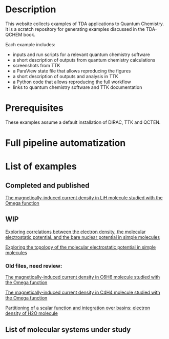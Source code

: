 # Description

This website collects examples of TDA applications to Quantum Chemistry. It is a scratch repository for generating examples discussed in the TDA-QCHEM book.

Each example includes:

* inputs and run scripts for a relevant quantum chemistry software
* a short description of outputs from quantum chemistry calculations
* screenshots from TTK
* a ParaView state file that allows reproducing the figures
* a short description of outputs and analysis in TTK
* a Python code that allows reproducing the full workflow
* links to quantum chemistry software and TTK documentation


# Prerequisites

These examples assume a default installation of DIRAC, TTK and QCTEN. 

# Full pipeline automatization


# List of examples

## Completed and published

[The magnetically-induced current density in LiH molecule studied with the Omega function](LiH_MICD/)


## WIP

[Exploring correlations between the electron density, the molecular electrostatic potential, and the bare nuclear potential in simple molecules](bivariate_ED_MESP_BNP)

[Exploring the topology of the molecular electrostatic potential in simple molecules](MESP_theory)


### Old files, need review:

[The magnetically-induced current density in C6H6 molecule studied with the Omega function](C6H6_MICD/)

[The magnetically-induced current density in C4H4 molecule studied with the Omega function](C4H4_MICD/)

[Partitioning of a scalar function and integration over basins: electron density of H2O molecule](H2O_ED_basins/)


<!--- [Intermolecular hydrogen bonds in water dimer](H2OH2O_Hbonds/) --->

<!--- [Intramolecular hydrogen bonds in derivatives of 1H-pyrrole](C5H6ON2_Hbonds/) --->

<!--- [Intermolecular halogen bonds in At2-NH3 dimer](At2NH3_Xbonds/) --->

<!--- [Intramolecular hydrogen bonds in CH2CHSAu molecule](CH2CHSAu_Hbonds/) --->

## List of molecular systems under study




